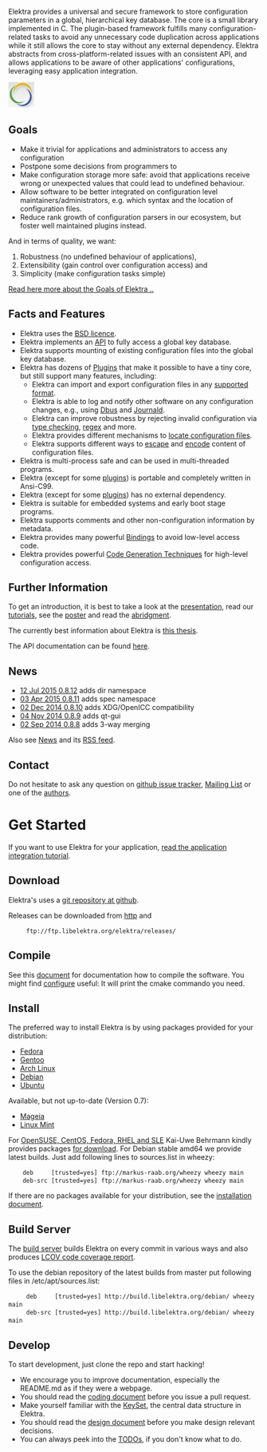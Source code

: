Elektra provides a universal and secure framework to store configuration
parameters in a global, hierarchical key database.  The core is a small
library implemented in C. The plugin-based framework fulfills many
configuration-related tasks to avoid any unnecessary code duplication
across applications while it still allows the core to stay without any
external dependency. Elektra abstracts from cross-platform-related issues
with an consistent API, and allows applications to be aware of other
applications' configurations, leveraging easy application integration.

![Elektra](doc/images/circle.jpg)

## Goals ##

- Make it trivial for applications and administrators to access
  any configuration
- Postpone some decisions from programmers to
- Make configuration storage more safe: avoid that applications
  receive wrong or unexpected values that could lead to undefined behaviour.
- Allow software to be better integrated on configuration level
  maintainers/administrators, e.g. which syntax and the location of
  configuration files.
- Reduce rank growth of configuration parsers in our ecosystem, but
  foster well maintained plugins instead.

And in terms of quality, we want:

1. Robustness (no undefined behaviour of applications),
2. Extensibility (gain control over configuration access) and
3. Simplicity (make configuration tasks simple)

[Read here more about the Goals of Elektra ..](doc/GOALS.md)

## Facts and Features ##

 * Elektra uses the [BSD licence](doc/COPYING).
 * Elektra implements an [API](http://doc.libelektra.org/api/latest/html/) to fully access a global key database.
 * Elektra supports mounting of existing configuration files into the global key database.
 * Elektra has dozens of [Plugins](src/plugins#introduction) that make it possible
   to have a tiny core, but still support many features, including:
   * Elektra can import and export configuration files in any [supported format](src/plugins#storage).
   * Elektra is able to log and notify other software on any configuration changes, e.g., using [Dbus](src/plugins/dbus) and [Journald](src/plugins/journald).
   * Elektra can improve robustness by rejecting invalid configuration via [type checking](src/plugins/type), [regex](src/plugins/validation) and more.
   * Elektra provides different mechanisms to [locate configuration files](src/plugins/resolver).
   * Elektra supports different ways to [escape](src/plugins/ccode) and [encode](src/plugins/iconv) content of configuration files.
 * Elektra is multi-process safe and can be used in multi-threaded programs.
 * Elektra (except for some [plugins](src/plugins#introduction)) is portable and completely written in Ansi-C99.
 * Elektra (except for some [plugins](src/plugins#introduction)) has no external dependency.
 * Elektra is suitable for embedded systems and early boot stage programs.
 * Elektra supports comments and other non-configuration information by metadata.
 * Elektra provides many powerful [Bindings](src/bindings) to avoid low-level access code.
 * Elektra provides powerful [Code Generation Techniques](src/tools/gen) for high-level configuration access.


## Further Information ##

To get an introduction, it is best to take a look at the
[presentation](http://www.libelektra.org/ftp/elektra/presentations/2012/lgm.odp),
read our
[tutorials](doc/tutorials),
see the
[poster](http://www.libelektra.org/ftp/elektra/poster.pdf)
and read the
[abridgment](http://www.libelektra.org/ftp/elektra/abridgement.pdf).

The currently best information about Elektra is
[this thesis](http://www.libelektra.org/ftp/elektra/thesis.pdf).

The API documentation can be found
[here](http://doc.libelektra.org/api/current/html).


## News ##

- [12 Jul 2015 0.8.12](http://doc.libelektra.org/news/98770541-32a1-486a-98a1-d02f26afc81a.html) adds dir namespace
- [03 Apr 2015 0.8.11](http://doc.libelektra.org/news/7d4647d4-4131-411e-9c2a-2aca39446e18.html) adds spec namespace
- [02 Dec 2014 0.8.10](http://doc.libelektra.org/news/6ce57ecf-420a-4a31-821e-1c5fe5532eb4.html) adds XDG/OpenICC compatibility
- [04 Nov 2014 0.8.9](http://doc.libelektra.org/news/38640673-3e07-4cff-9647-f6bdd89b1b08.html) adds qt-gui
- [02 Sep 2014 0.8.8](http://doc.libelektra.org/news/eca69e19-5ddb-438c-ac06-57c20b1a9160.html) adds 3-way merging

Also see [News](doc/NEWS.md) and its [RSS feed](http://www.libelektra.org/news/feed.rss).


## Contact ##

Do not hesitate to ask any question on [github issue tracker](https://github.com/ElektraInitiative/libelektra/issues), [Mailing List](https://lists.sourceforge.net/lists/listinfo/registry-list)
or one of the [authors](doc/AUTHORS).


# Get Started #

If you want to use Elektra for your application, [read the application integration tutorial](doc/tutorials/application-integration.md).

## Download ##

Elektra's uses a [git repository at github](https://github.com/ElektraInitiative/libelektra).

Releases can be downloaded from [http](http://www.libelektra.org/ftp/elektra/releases/) and

         ftp://ftp.libelektra.org/elektra/releases/

## Compile ##

See this [document](doc/COMPILE.md) for documentation how to compile the software.
You might find [configure](configure) useful: It will print the cmake
commando you need.


## Install ##

The preferred way to install Elektra is by using packages provided for
your distribution:
 - [Fedora](https://admin.fedoraproject.org/pkgdb/package/elektra/)
 - [Gentoo](http://packages.gentoo.org/package/app-admin/elektra)
 - [Arch Linux](https://aur.archlinux.org/packages/elektra/)
 - [Debian](https://packages.debian.org/de/jessie/libelektra4)
 - [Ubuntu](https://launchpad.net/ubuntu/+source/elektra)

Available, but not up-to-date (Version 0.7):
 - [Mageia](http://svnweb.mageia.org/packages/updates/1/elektra/)
 - [Linux Mint](http://community.linuxmint.com/software/view/elektra)

For [OpenSUSE, CentOS, Fedora, RHEL and SLE](https://build.opensuse.org/package/show/home:bekun:devel/elektra)
Kai-Uwe Behrmann kindly provides packages [for download](http://software.opensuse.org/download.html?project=home%3Abekun%3Adevel&package=libelektra4).
For Debian stable amd64 we provide latest builds. Just add following lines to
sources.list in wheezy:

        deb     [trusted=yes] ftp://markus-raab.org/wheezy wheezy main
        deb-src [trusted=yes] ftp://markus-raab.org/wheezy wheezy main

If there are no packages available for your distribution, see the
[installation document](doc/INSTALL.md).


## Build Server ##

The [build server](http://build.libelektra.org:8080/) builds
Elektra on every commit in various ways and also produces [LCOV code
coverage report](http://doc.libelektra.org/coverage/latest).

To use the debian repository of the latest builds from master put following files in
/etc/apt/sources.list:

         deb     [trusted=yes] http://build.libelektra.org/debian/ wheezy main
         deb-src [trusted=yes] http://build.libelektra.org/debian/ wheezy main


## Develop ##

To start development, just clone the repo and start hacking!

- We encourage you to improve documentation, especially the README.md
  as if they were a webpage.
- You should read the [coding document](doc/CODING.md) before you issue a
  pull request.
- Make yourself familiar with the [KeySet](http://doc.libelektra.org/api/latest/html/group__keyset.html),
  the central data structure in Elektra.
- You should read the [design document](doc/DESIGN.md) before you make
  design relevant decisions.
- You can always peek into the [TODOs](doc/todo), if you don't know
  what to do.

